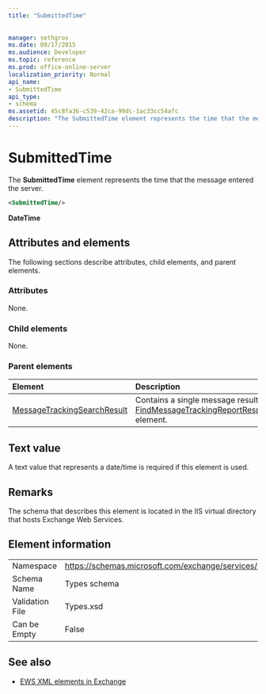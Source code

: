 ```yaml
---
title: "SubmittedTime"
 
 
manager: sethgros
ms.date: 09/17/2015
ms.audience: Developer
ms.topic: reference
ms.prod: office-online-server
localization_priority: Normal
api_name:
- SubmittedTime
api_type:
- schema
ms.assetid: 45c8fa36-c539-42ca-99dc-1ac33cc54afc
description: "The SubmittedTime element represents the time that the message entered the server."
---
```


# SubmittedTime

The **SubmittedTime** element represents the time that the message entered the server. 
  
```XML
<SubmittedTime/>
```

 **DateTime**
## Attributes and elements

The following sections describe attributes, child elements, and parent elements.
  
### Attributes

None.
  
### Child elements

None.
  
### Parent elements

|**Element**|**Description**|
|:-----|:-----|
|[MessageTrackingSearchResult](messagetrackingsearchresult.md) <br/> |Contains a single message result for a [FindMessageTrackingReportResponse](findmessagetrackingreportresponse.md) element.  <br/> |
   
## Text value

 A text value that represents a date/time is required if this element is used. 
  
## Remarks

The schema that describes this element is located in the IIS virtual directory that hosts Exchange Web Services.
  
## Element information

|||
|:-----|:-----|
|Namespace  <br/> |https://schemas.microsoft.com/exchange/services/2006/types  <br/> |
|Schema Name  <br/> |Types schema  <br/> |
|Validation File  <br/> |Types.xsd  <br/> |
|Can be Empty  <br/> |False  <br/> |
   
## See also



- [EWS XML elements in Exchange](ews-xml-elements-in-exchange.md)

